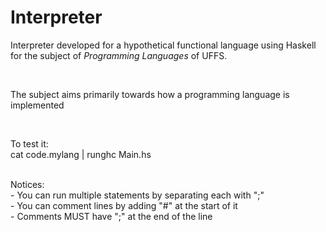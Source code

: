 # Interpreter

Interpreter developed for a hypothetical functional language using Haskell
for the subject of *Programming Languages* of UFFS.

<br>

The subject aims primarily towards how a programming language is implemented


<br>


To test it:
<br>
cat code.mylang | runghc Main.hs

<br>
Notices:
<br>
- You can run multiple statements by separating each with ";"
<br>
- You can comment lines by adding "#" at the start of it
<br>
- Comments MUST have ";" at the end of the line